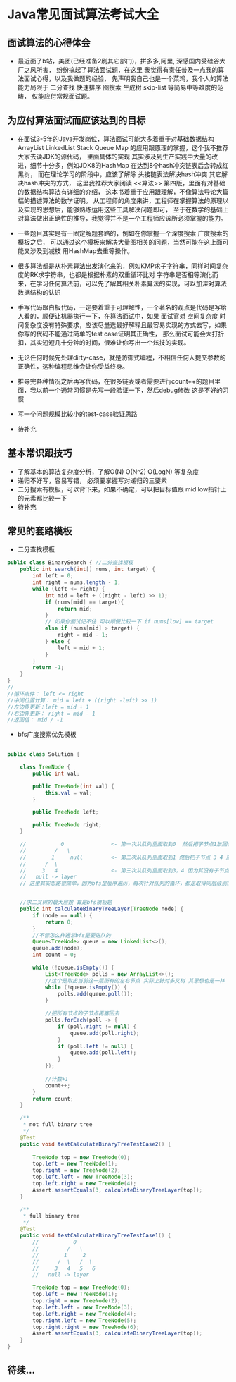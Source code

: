 # Java常见面试算法考试大全


## 面试算法的心得体会

* 最近面了b站，美团(已经准备2刷其它部门)，拼多多,阿里, 深感国内受硅谷大厂之风所害，
纷纷搞起了算法面试题，在这里 我觉得有责任普及一点我的算法面试心得，以及我做题的经验，
先声明我自己也是一个菜鸡，我个人的算法能力局限于 二分查找 快速排序 图搜索 生成树 skip-list 等简易中等难度的范畴，
仅能应付常规面试题。

## 为应付算法面试而应该达到的目标

* 在面试3-5年的Java开发岗位，算法面试可能大多着重于对基础数据结构 
ArrayList LinkedList Stack Queue Map 的应用跟原理的掌握，这个我不推荐大家去读JDK的源代码，
里面具体的实现 其实涉及到生产实践中大量的改进，细节十分多，例如JDK8的HashMap 在达到8个hash冲突链表后会转成红黑树，
而在理论学习的阶段中，应该了解除 头接链表法解决hash冲突 其它解决hash冲突的方式，
这里我推荐大家阅读 <<算法>> 第四版，里面有对基础的数据结构算法有详细的介绍，
这本书着重于应用跟理解，不像算法导论大篇幅的描述算法的数学证明。
从工程师的角度来讲，工程师在掌握算法的原理以及实现的思想后，能够熟练运用这些工具解决问题即可，
至于在数学的基础上对算法做出正确性的推导，我觉得并不是一个工程师应该所必须掌握的能力。

* 一些题目其实是有一固定解题套路的，例如在你掌握一个深度搜索 广度搜索的模板之后，
可以通过这个模板来解决大量图相关的问题，当然可能在这上面可能又涉及到减枝 用HashMap去重等操作。

* 很多算法都是从朴素算法出发演化来的，例如KMP求子字符串，同样时间复杂度的RK求字符串，也都是根据朴素的双重循环比对
字符串是否相等演化而来，在学习任何算法前，可以先了解其相关朴素算法的实现，可以加深对算法数据结构的认识

* 手写代码跟白板代码，一定要着重于可理解性，一个著名的观点是代码是写给人看的，顺便让机器执行一下，在算法面试中，如果
面试官对 空间复杂度 时间复杂度没有特殊要求，应该尽量选最好解释且最容易实现的方式去写，如果你写的代码不能通过简单的test case证明其正确性，
那么面试可能会大打折扣，其实短短几十分钟的时间，很难让你写出一个炫技的实现。

* 无论任何时候先处理dirty-case，就是防御式编程，不相信任何人提交参数的正确性，这种编程思维会让你受益终身。

* 推导完各种情况之后再写代码，在很多链表或者需要进行count++的题目里面，我以前一个通常习惯是先写一段验证一下，然后debug修改 这是不好的习惯

* 写一个问题规模比较小的test-case验证思路

* 待补充

## 基本常识跟技巧

* 了解基本的算法复杂度分析，了解O(N) O(N^2) O(LogN) 等复杂度
* 递归不好写，容易写错， 必须要掌握写对递归的三要素
* 二分搜索有模板，可以背下来，如果不确定，可以把目标值跟 mid low指针上的元素都比较一下
* 待补充


## 常见的套路模板

* 二分查找模板
```java
public class BinarySearch { //二分查找模板
    public int search(int[] nums, int target) {
        int left = 0;
        int right = nums.length - 1;
        while (left <= right) {
            int mid = left + ((right - left) >> 1);
            if (nums[mid] == target){ 
                return mid;
            }
            // 如果你面试记不住 可以顺便比较一下 if nums[low] == target
            else if (nums[mid] > target) {
                right = mid - 1;
            } else {
                left = mid + 1;
            }
        }
        return -1;
    }
}
//
//循环条件： left <= right
//中间位置计算： mid = left + ((right -left) >> 1)
//左边界更新：left = mid + 1
//右边界更新： right = mid - 1
//返回值： mid / -1
```

* bfs广度搜索优先模板

```java
    
public class Solution {

    class TreeNode {
        public int val;

        public TreeNode(int val) {
            this.val = val;
        }

        public TreeNode left;

        public TreeNode right;
    }

    //           0               <- 第一次从队列里面取到0  然后把子节点1放回去
    //         /   \
    //        1     null         <- 第二次从队列里面取到1 然后把子节点 3 4 放回去
    //      /  \
    //     3   4                 <- 第三次从队列里面取到3，4 因为其没有子节点 所以队列为空 返回 得到count = 3
    //   null -> layer   
    // 这里其实思路很简单，因为bfs是层序遍历，每次针对队列的循环，都是取得同层级别的节点，除开二叉树 多叉树亦是如此


    //求二叉树的最大层数 算是bfs模板题
    public int calculateBinaryTreeLayer(TreeNode node) {
        if (node == null) {
            return 0;
        }
        //不管怎么样通常bfs是要进队的
        Queue<TreeNode> queue = new LinkedList<>();
        queue.add(node);
        int count = 0;

        while (!queue.isEmpty()) {
            List<TreeNode> polls = new ArrayList<>();
            //这个是取出当前这一层所有的左右节点 实际上针对多叉树 其思想也是一样
            while (!queue.isEmpty()) {
                polls.add(queue.poll());
            }
            
            //把所有节点的子节点再塞回去
            polls.forEach(poll -> {
                if (poll.right != null) {
                    queue.add(poll.right);
                }
                if (poll.left != null) {
                    queue.add(poll.left);
                }
            });
            
            //计数+1
            count++;
        }
        return count;
    }

    /**
     * not full binary tree
     */
    @Test
    public void testCalculateBinaryTreeTestCase2() {
        
        TreeNode top = new TreeNode(0);
        top.left = new TreeNode(1);
        top.right = new TreeNode(2);
        top.left.left = new TreeNode(3);
        top.left.right = new TreeNode(4);
        Assert.assertEquals(3, calculateBinaryTreeLayer(top));
    }

    /**
     * full binary tree
     */
    @Test
    public void testCalculateBinaryTreeTestCase1() {
        //           0
        //         /   \
        //        1     2
        //      /  \   /  \
        //     3   4   5   6
        //   null -> layer

        TreeNode top = new TreeNode(0);
        top.left = new TreeNode(1);
        top.right = new TreeNode(2);
        top.left.left = new TreeNode(3);
        top.left.right = new TreeNode(4);
        top.right.left = new TreeNode(5);
        top.right.right = new TreeNode(6);
        Assert.assertEquals(3, calculateBinaryTreeLayer(top));
    }
}

```

## 待续...


